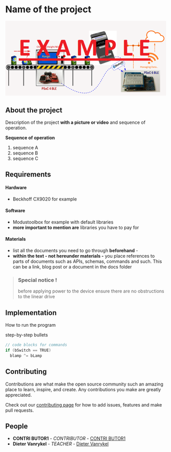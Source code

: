 # Name of the project

![Overview](./resources/Overview.png)

## About the project

Description of the project **with a picture or video** and sequence of operation.

**Sequence of operation**

1. sequence A
1. sequence B
1. sequence C

## Requirements

#### Hardware

- Beckhoff CX9020 for example

#### Software

- Modustoolbox for example with default libraries
- **more important to mention are**  libraries you have to pay for

#### Materials

- list all the documents you need to go through **beforehand** - 
- **within the text - not hereunder materials -** you place references to parts of documents such as APIs, schemas, commands and such. This can be a link, blog post or a document in the docs folder

> ### Special notice !
> before applying power to the device ensure there are no obstructions to the linear drive

## Implementation


How to run the program

step-by-step bullets

```c
// code blocks for commands
if (bSwitch == TRUE)
  blamp ^= bLamp
````

## Contributing

Contributions are what make the open source community such an amazing place to learn, inspire, and create. Any contributions you make are greatly appreciated. 

Check out our [contributing page](.github/contributing.md) for how to add issues, features and make pull requests.

## People

- **CONTRI BUTOR1** - _CONTRIBUTOR_ - [CONTRI BUTOR1](https://github.com/CONTRIBUTOR1)
- **Dieter Vanrykel** - _TEACHER_ - [Dieter Vanrykel](https://github.com/Vanrykel)
